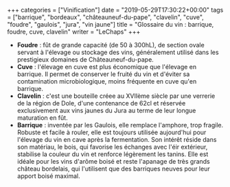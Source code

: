 +++
categories = ["Vinification"]
date = "2019-05-29T17:30:22+00:00"
tags = ["barrique", "bordeaux", "châteauneuf-du-pape", "clavelin", "cuve", "foudre", "gaulois", "jura", "vin jaune"] 
title = "Glossaire du vin : barrique, foudre, cuve, clavelin"
writer = "LeChaps"
+++

* **Foudre** : fût de grande capacité (de 50 à 300hL), de section ovale servant à l'élevage ou stockage des vins, généralement utilisé dans les prestigieux domaines de Châteauneuf-du-pape.
* **Cuve** : l'élevage en cuve est plus économique que l'élevage en barrique. Il permet de conserver le fruité du vin et d'éviter sa contamination microbiologique, moins fréquente en cuve qu'en barrique.
* **Clavelin** : c'est une bouteille créee au XVIIème siècle par une verrerie de la région de Dole, d'une contenance de 62cl et réservée exclusivement aux vins jaunes du Jura au terme de leur longue maturation en fût.
* **Barrique** : inventée par les Gaulois, elle remplace l'amphore, trop fragile. Robuste et facile à rouler, elle est toujours utilisée aujourd'hui pour l'élevage du vin en cave après la fermentation. Son intérêt réside dans son matériau, le bois, qui favorise les échanges avec l'éir extérieur, stabilise la couleur du vin et renforce légèrement les tanins. Elle est idéale pour les vins d'arôme boisé et reste l'apanage de très grands château bordelais, qui l'utilisent que des barriques neuves pour leur apport boisé maximal.
